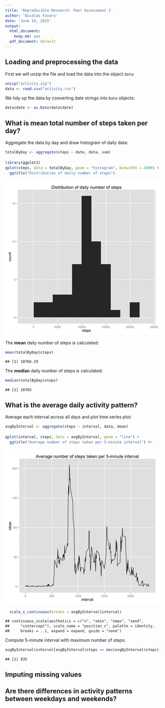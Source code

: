 ```yaml
---
title: 'Reproducible Research: Peer Assessment 1'
author: 'Nicolas Favaro'
date: 'June 14, 2015'
output:
  html_document:
    keep_md: yes
  pdf_document: default
---
```




## Loading and preprocessing the data

First we will unzip the file and load the data into the object `data`:


```r
unzip("activity.zip")
data <- read.csv("activity.csv")
```

We tidy up the data by converting date strings into `Date` objects:


```r
data$date <- as.Date(data$date)
```

## What is mean total number of steps taken per day?

Aggregate the data by day and draw histogram of daily data:


```r
totalByDay <- aggregate(steps ~ date, data, sum)

library(ggplot2)
qplot(steps, data = totalByDay, geom = "histogram", binwidth = 2000) +
  ggtitle("Distribution of daily number of steps")
```

![plot of chunk totalByDay](figure/totalByDay-1.png) 

The **mean** daily number of steps is calculated:


```r
mean(totalByDay$steps)
```

```
## [1] 10766.19
```

The **median** daily number of steps is calculated:


```r
median(totalByDay$steps)
```

```
## [1] 10765
```


## What is the average daily activity pattern?

Average each interval across all days and plot time series plot:


```r
avgByInterval <- aggregate(steps ~ interval, data, mean)

qplot(interval, steps, data = avgByInterval, geom = "line") +
  ggtitle("Average number of steps taken per 5-minute interval") #+
```

![plot of chunk avgByInterval](figure/avgByInterval-1.png) 

```r
  scale_x_continuous(breaks = avgByInterval$interval)
```

```
## continuous_scale(aesthetics = c("x", "xmin", "xmax", "xend", 
##     "xintercept"), scale_name = "position_c", palette = identity, 
##     breaks = ..1, expand = expand, guide = "none")
```

Compute 5-minute interval with maximum number of steps:


```r
avgByInterval$interval[avgByInterval$steps == max(avgByInterval$steps)]
```

```
## [1] 835
```


## Imputing missing values



## Are there differences in activity patterns between weekdays and weekends?
